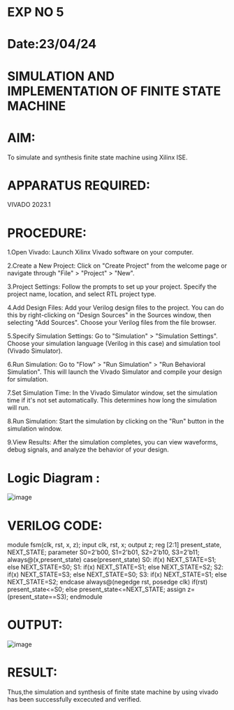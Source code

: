 # EXP NO 5
# Date:23/04/24

# SIMULATION AND IMPLEMENTATION OF FINITE STATE MACHINE

# AIM: 
To simulate and synthesis finite state machine using Xilinx ISE.

# APPARATUS REQUIRED: 

VIVADO 2023.1

# PROCEDURE: 
1.Open Vivado: Launch Xilinx Vivado software on your computer.

2.Create a New Project: Click on "Create Project" from the welcome page or navigate through "File" > "Project" > "New".

3.Project Settings: Follow the prompts to set up your project. Specify the project name, location, and select RTL project type.

4.Add Design Files: Add your Verilog design files to the project. You can do this by right-clicking on "Design Sources" in the Sources window, then selecting "Add Sources". Choose your Verilog files from the file browser.

5.Specify Simulation Settings: Go to "Simulation" > "Simulation Settings". Choose your simulation language (Verilog in this case) and simulation tool (Vivado Simulator).

6.Run Simulation: Go to "Flow" > "Run Simulation" > "Run Behavioral Simulation". This will launch the Vivado Simulator and compile your design for simulation.

7.Set Simulation Time: In the Vivado Simulator window, set the simulation time if it's not set automatically. This determines how long the simulation will run.

8.Run Simulation: Start the simulation by clicking on the "Run" button in the simulation window.

9.View Results: After the simulation completes, you can view waveforms, debug signals, and analyze the behavior of your design.

# Logic Diagram :

![image](https://github.com/navaneethans/VLSI-LAB-EXP-5/assets/6987778/34ec5d63-2b3b-4511-81ef-99f4572d5869)


# VERILOG CODE:

module fsm(clk, rst, x, z);
input clk, rst, x;
output z;
reg [2:1] present_state, NEXT_STATE;
parameter S0=2'b00, S1=2'b01, S2=2'b10, S3=2'b11;
always@(x,present_state)
case(present_state)
S0: if(x)
NEXT_STATE=S1;
else
NEXT_STATE=S0;
S1: if(x)
NEXT_STATE=S1;
else
NEXT_STATE=S2;
S2: if(x)
NEXT_STATE=S3;
else
NEXT_STATE=S0;
S3: if(x)
NEXT_STATE=S1;
else
NEXT_STATE=S2;
endcase
always@(negedge rst, posedge clk)
if(rst)
present_state<=S0;
else
present_state<=NEXT_STATE;
assign z=(present_state==S3);
endmodule

# OUTPUT:
![image](https://github.com/maha0213/VLSI-LAB-EXP-5/assets/159602131/24b16243-92fc-4912-a4ea-53dba34c966a)



# RESULT:
Thus,the simulation and synthesis of finite state machine by using vivado has been successfully excecuted and verified.


